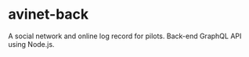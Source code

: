 # avinet-back
A social network and online log record for pilots. Back-end GraphQL API using Node.js.
